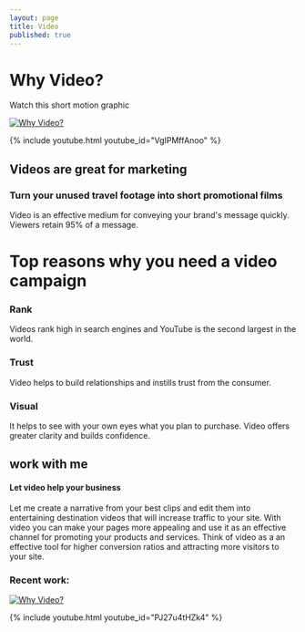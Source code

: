 ```yaml
---
layout: page
title: Video
published: true
---
```


# Why Video?
Watch this short motion graphic

[![Why Video?](http://img.youtube.com/vi/VgIPMffAnoo/0.jpg)](http://www.youtube.com/watch?v=VgIPMffAnoo)

{% include youtube.html youtube_id="VgIPMffAnoo" %}

## Videos are great for marketing

### Turn your unused travel footage into short promotional films
Video is an effective medium for conveying your brand's message quickly. Viewers retain 95% of a message.

# Top reasons why you need a video campaign

### Rank
Videos rank high in search engines and YouTube is the second largest in the world.

### Trust
Video helps to build relationships and instills trust from the consumer.

### Visual
It helps to see with your own eyes what you plan to purchase. Video offers greater clarity and builds confidence.


## work with me

#### Let video help your business
Let me create a narrative from your best clips and edit them into entertaining destination videos that will increase traffic to your site. With video you can make your pages more appealing and use it as an effective channel for promoting your products and services. Think of video as a an effective tool for higher conversion ratios and attracting more visitors to your site.

### Recent work:
[![Why Video?](http://img.youtube.com/vi/PJ27u4tHZk4/0.jpg)](http://www.youtube.com/watch?v=PJ27u4tHZk4)

{% include youtube.html youtube_id="PJ27u4tHZk4" %}
